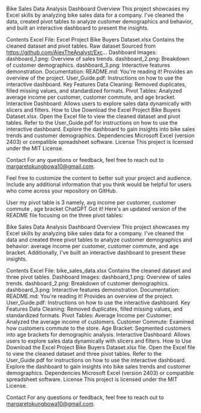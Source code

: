 Bike Sales Data Analysis Dashboard
Overview
This project showcases my Excel skills by analyzing bike sales data for a company. I've cleaned the data, created pivot tables to analyze customer demographics and behavior, and built an interactive dashboard to present the insights.

Contents
Excel File: Excel Project Bike Buyers Dataset.xlsx
Contains the cleaned dataset and pivot tables. 
Raw dataset Sourced from https://github.com/AlexTheAnalyst/Exc...
Dashboard Images:
dashboard_1.png: Overview of sales trends.
dashboard_2.png: Breakdown of customer demographics.
dashboard_3.png: Interactive features demonstration.
Documentation:
README.md: You're reading it! Provides an overview of the project.
User_Guide.pdf: Instructions on how to use the interactive dashboard.
Key Features
Data Cleaning: Removed duplicates, filled missing values, and standardized formats.
Pivot Tables: Analyzed average income per customer, customer commute, and age bracket.
Interactive Dashboard: Allows users to explore sales data dynamically with slicers and filters.
How to Use
Download the Excel Project Bike Buyers Dataset.xlsx.
Open the Excel file to view the cleaned dataset and pivot tables.
Refer to the User_Guide.pdf for instructions on how to use the interactive dashboard.
Explore the dashboard to gain insights into bike sales trends and customer demographics.
Dependencies
Microsoft Excel (version 2403) or compatible spreadsheet software.
License
This project is licensed under the MIT License.

Contact
For any questions or feedback, feel free to reach out to margaretokungbowa10@gmail.com.

Feel free to customize the content to better suit your project and audience. Include any additional information that you think would be helpful for users who come across your repository on GitHub.

User
my pivot table is 3 namely, avg income per customer, customer commute , age bracket
ChatGPT
Got it! Here's an updated version of the README file focusing on the three pivot tables:

Bike Sales Data Analysis Dashboard
Overview
This project showcases my Excel skills by analyzing bike sales data for a company. I've cleaned the data and created three pivot tables to analyze customer demographics and behavior: average income per customer, customer commute, and age bracket. Additionally, I've built an interactive dashboard to present these insights.

Contents
Excel File: bike_sales_data.xlsx
Contains the cleaned dataset and three pivot tables.
Dashboard Images:
dashboard_1.png: Overview of sales trends.
dashboard_2.png: Breakdown of customer demographics.
dashboard_3.png: Interactive features demonstration.
Documentation:
README.md: You're reading it! Provides an overview of the project.
User_Guide.pdf: Instructions on how to use the interactive dashboard.
Key Features
Data Cleaning: Removed duplicates, filled missing values, and standardized formats.
Pivot Tables:
Average Income per Customer: Analyzed the average income of customers.
Customer Commute: Examined how customers commute to the store.
Age Bracket: Segmented customers into age brackets for demographic analysis.
Interactive Dashboard: Allows users to explore sales data dynamically with slicers and filters.
How to Use
Download the Excel Project Bike Buyers Dataset.xlsx file.
Open the Excel file to view the cleaned dataset and three pivot tables.
Refer to the User_Guide.pdf for instructions on how to use the interactive dashboard.
Explore the dashboard to gain insights into bike sales trends and customer demographics.
Dependencies
Microsoft Excel (version 2403) or compatible spreadsheet software.
License
This project is licensed under the MIT License.

Contact
For any questions or feedback, feel free to reach out to margaretokungbowa10@gmail.com.

